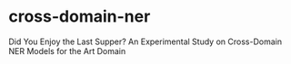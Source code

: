 # cross-domain-ner
Did You Enjoy the Last Supper? An Experimental Study on Cross-Domain NER Models for the Art Domain
